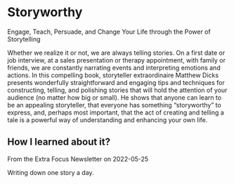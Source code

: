 
# Storyworthy

Engage, Teach, Persuade, and Change Your Life through the Power of Storytelling

Whether we realize it or not, we are always telling stories. On a first date or job interview, at a sales presentation
or therapy appointment, with family or friends, we are constantly narrating events and interpreting emotions and
actions. In this compelling book, storyteller extraordinaire Matthew Dicks presents wonderfully straightforward and
engaging tips and techniques for constructing, telling, and polishing stories that will hold the attention of your
audience (no matter how big or small). He shows that anyone can learn to be an appealing storyteller, that everyone has
something “storyworthy” to express, and, perhaps most important, that the act of creating and telling a tale is a
powerful way of understanding and enhancing your own life.

## How I learned about it?

From the Extra Focus Newsletter on 2022-05-25

Writing down one story a day.
